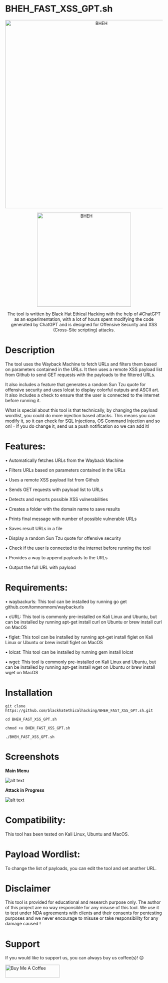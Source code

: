 # BHEH_FAST_XSS_GPT.sh

<p align="center">
<a href="https://www.blackhatethicalhacking.com"><img src="https://pbs.twimg.com/profile_banners/770898848197795840/1650879597/1500x500" width="600px" alt="BHEH"></a>
</p>
<p align="center">
<a href="https://www.blackhatethicalhacking.com"><img src="https://www.blackhatethicalhacking.com/wp-content/uploads/2022/06/BHEH_logo.png" width="300px" alt="BHEH"></a>
</p>

<p align="center">
The tool is written by Black Hat Ethical Hacking with the help of #ChatGPT as an experimentation, with a lot of hours spent modifying the code generated by ChatGPT and is designed for Offensive Security and XSS (Cross-Site scripting) attacks. 
</p>

# Description

The tool uses the Wayback Machine to fetch URLs and filters them based on parameters contained in the URLs. It then uses a remote XSS payload list from Github to send GET requests with the payloads to the filtered URLs. 

It also includes a feature that generates a random Sun Tzu quote for offensive security and uses lolcat to display colorful outputs and ASCII art. It also includes a check to ensure that the user is connected to the internet before running it. 

What is special about this tool is that technically, by changing the payload wordlist, you could do more injection based attacks. This means you can modify it, so it can check for SQL Injections, OS Command Injection and so on! - If you do change it, send us a push notification so we can add it!

# Features:

• Automatically fetches URLs from the Wayback Machine

• Filters URLs based on parameters contained in the URLs

• Uses a remote XSS payload list from Github

• Sends GET requests with payload list to URLs

• Detects and reports possible XSS vulnerabilities

• Creates a folder with the domain name to save results

• Prints final message with number of possible vulnerable URLs

• Saves result URLs in a file

• Display a random Sun Tzu quote for offensive security

• Check if the user is connected to the internet before running the tool

• Provides a way to append payloads to the URLs

• Output the full URL with payload

# Requirements:

• waybackurls: This tool can be installed by running go get github.com/tomnomnom/waybackurls

• cURL: This tool is commonly pre-installed on Kali Linux and Ubuntu, but can be installed by running apt-get install curl on Ubuntu or brew install curl on MacOS

• figlet: This tool can be installed by running apt-get install figlet on Kali Linux or Ubuntu or brew install figlet on MacOS

• lolcat: This tool can be installed by running gem install lolcat

• wget: This tool is commonly pre-installed on Kali Linux and Ubuntu, but can be installed by running apt-get install wget on Ubuntu or brew install wget on MacOS

# Installation

`git clone https://github.com/blackhatethicalhacking/BHEH_FAST_XSS_GPT.sh.git`

`cd BHEH_FAST_XSS_GPT.sh`

`chmod +x BHEH_FAST_XSS_GPT.sh`

`./BHEH_FAST_XSS_GPT.sh`

# Screenshots

**Main Menu**

![alt text](https://i.ibb.co/6JnTt3B/Main.png)

**Attack in Progress**

![alt text](https://i.ibb.co/0fGDnNZ/Attack.png)

# Compatibility: 

This tool has been tested on Kali Linux, Ubuntu and MacOS.

# Payload Wordlist:

To change the list of payloads, you can edit the tool and set another URL.

# Disclaimer

This tool is provided for educational and research purpose only. The author of this project are no way responsible for any misuse of this tool. 
We use it to test under NDA agreements with clients and their consents for pentesting purposes and we never encourage to misuse or take responsibility for any damage caused !

# Support

If you would like to support us, you can always buy us coffee(s)! :blush:

<a href="https://www.buymeacoffee.com/bheh" target="_blank"><img src="https://cdn.buymeacoffee.com/buttons/default-orange.png" alt="Buy Me A Coffee" height="41" width="174"></a>
